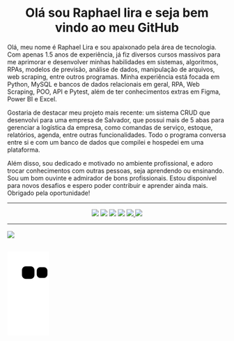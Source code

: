 <div align="center">     
        <h1>Olá sou Raphael lira e seja bem vindo ao meu GitHub </h1>
</div>

Olá, meu nome é Raphael Lira e sou apaixonado pela área de tecnologia. Com apenas 1.5 anos de experiência, já fiz diversos cursos massivos para me aprimorar e desenvolver minhas habilidades em sistemas, algoritmos, RPAs, modelos de previsão, análise de dados, manipulação de arquivos, web scraping, entre outros programas. Minha experiência está focada em Python, MySQL e bancos de dados relacionais em geral, RPA, Web Scraping, POO, API e Pytest, além de ter conhecimentos extras em Figma, Power BI e Excel.

Gostaria de destacar meu projeto mais recente: um sistema CRUD que desenvolvi para uma empresa de Salvador, que possui mais de 5 abas para gerenciar a logística da empresa, como comandas de serviço, estoque, relatórios, agenda, entre outras funcionalidades. Todo o programa conversa entre si e com um banco de dados que compilei e hospedei em uma plataforma.

Além disso, sou dedicado e motivado no ambiente profissional, e adoro trocar conhecimentos com outras pessoas, seja aprendendo ou ensinando. Sou um bom ouvinte e admirador de bons profissionais. Estou disponível para novos desafios e espero poder contribuir e aprender ainda mais. Obrigado pela oportunidade!

<hr>
<div style="display: inline_block" align="center">
        <img src="https://img.shields.io/badge/Python-FFD43B?style=for-the-badge&logo=python&logoColor=blue">
        <img src='https://img.shields.io/badge/SQLite-07405E?style=for-the-badge&logo=sqlite&logoColor=white'>
        <img src='https://img.shields.io/badge/PostgreSQL-316192?style=for-the-badge&logo=postgresql&logoColor=white'>
        <img src='https://img.shields.io/badge/Selenium-43B02A?style=for-the-badge&logo=Selenium&logoColor=white'>
        <a href= 'https://www.linkedin.com/in/raphaellira/'><img src='https://img.shields.io/badge/LinkedIn-0077B5?style=for-the-badge&logo=linkedin&logoColor=white'>
        </a>
        <a href= 'https://www.instagram.com/raphael_llira/'><img src='https://img.shields.io/badge/Instagram-E4405F?style=for-the-badge&logo=instagram&logoColor=white'>
        </a>
        
</div> 
<div>
        <hr>
        <img align="center" src="https://i.pinimg.com/originals/74/5c/c9/745cc90fcc688569610f84bc5d2b2fd6.gif">  
</div>
<br>

![Snake animation](https://github.com/rafaballerini/rafaballerini/blob/output/github-contribution-grid-snake.svg)
